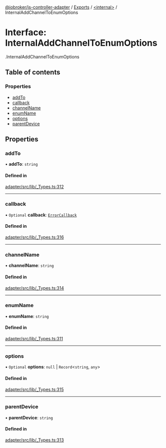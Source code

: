 [@iobroker/js-controller-adapter](../README.md) / [Exports](../modules.md) / [<internal\>](../modules/internal_.md) / InternalAddChannelToEnumOptions

# Interface: InternalAddChannelToEnumOptions

[<internal>](../modules/internal_.md).InternalAddChannelToEnumOptions

## Table of contents

### Properties

- [addTo](internal_.InternalAddChannelToEnumOptions.md#addto)
- [callback](internal_.InternalAddChannelToEnumOptions.md#callback)
- [channelName](internal_.InternalAddChannelToEnumOptions.md#channelname)
- [enumName](internal_.InternalAddChannelToEnumOptions.md#enumname)
- [options](internal_.InternalAddChannelToEnumOptions.md#options)
- [parentDevice](internal_.InternalAddChannelToEnumOptions.md#parentdevice)

## Properties

### addTo

• **addTo**: `string`

#### Defined in

[adapter/src/lib/_Types.ts:312](https://github.com/ioBroker/ioBroker.js-controller/blob/ca2ecbe8/packages/adapter/src/lib/_Types.ts#L312)

___

### callback

• `Optional` **callback**: [`ErrorCallback`](../modules/internal_.md#errorcallback)

#### Defined in

[adapter/src/lib/_Types.ts:316](https://github.com/ioBroker/ioBroker.js-controller/blob/ca2ecbe8/packages/adapter/src/lib/_Types.ts#L316)

___

### channelName

• **channelName**: `string`

#### Defined in

[adapter/src/lib/_Types.ts:314](https://github.com/ioBroker/ioBroker.js-controller/blob/ca2ecbe8/packages/adapter/src/lib/_Types.ts#L314)

___

### enumName

• **enumName**: `string`

#### Defined in

[adapter/src/lib/_Types.ts:311](https://github.com/ioBroker/ioBroker.js-controller/blob/ca2ecbe8/packages/adapter/src/lib/_Types.ts#L311)

___

### options

• `Optional` **options**: ``null`` \| `Record`<`string`, `any`\>

#### Defined in

[adapter/src/lib/_Types.ts:315](https://github.com/ioBroker/ioBroker.js-controller/blob/ca2ecbe8/packages/adapter/src/lib/_Types.ts#L315)

___

### parentDevice

• **parentDevice**: `string`

#### Defined in

[adapter/src/lib/_Types.ts:313](https://github.com/ioBroker/ioBroker.js-controller/blob/ca2ecbe8/packages/adapter/src/lib/_Types.ts#L313)
